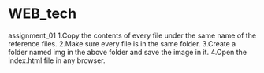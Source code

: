 # WEB_tech
assignment_01
1.Copy the contents of every file under the same name of the reference files.
2.Make sure every file is in the same folder.
3.Create a folder named img in the above folder and save the image in it.
4.Open the index.html file in any browser.

